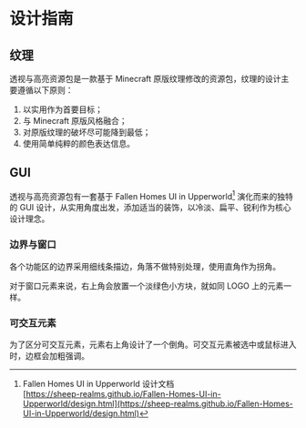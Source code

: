 # 设计指南

## 纹理
透视与高亮资源包是一款基于 Minecraft 原版纹理修改的资源包，纹理的设计主要遵循以下原则：

1. 以实用作为首要目标；
2. 与 Minecraft 原版风格融合；
3. 对原版纹理的破坏尽可能降到最低；
4. 使用简单纯粹的颜色表达信息。 

## GUI
透视与高亮资源包有一套基于 Fallen Homes UI in Upperworld[^1] 演化而来的独特的 GUI 设计，从实用角度出发，添加适当的装饰，以冷淡、扁平、锐利作为核心设计理念。

### 边界与窗口
各个功能区的边界采用细线条描边，角落不做特别处理，使用直角作为拐角。

对于窗口元素来说，右上角会放置一个淡绿色小方块，就如同 LOGO 上的元素一样。

### 可交互元素
为了区分可交互元素，元素右上角设计了一个倒角。可交互元素被选中或鼠标进入时，边框会加粗强调。

[^1]: Fallen Homes UI in Upperworld 设计文档<br>[https://sheep-realms.github.io/Fallen-Homes-UI-in-Upperworld/design.html](https://sheep-realms.github.io/Fallen-Homes-UI-in-Upperworld/design.html)